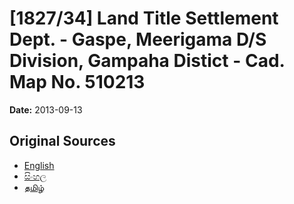 # [1827/34] Land Title Settlement Dept. - Gaspe, Meerigama D/S Division, Gampaha Distict - Cad. Map No. 510213

**Date:** 2013-09-13

## Original Sources

- [English](https://documents.gov.lk/view/extra-gazettes/2013/9/1827-34_E.pdf)
- [සිංහල](https://documents.gov.lk/view/extra-gazettes/2013/9/1827-34_S.pdf)
- [தமிழ்](https://documents.gov.lk/view/extra-gazettes/2013/9/1827-34_T.pdf)
